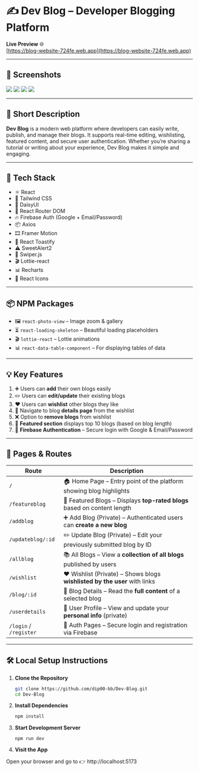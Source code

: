 # ✍️ Dev Blog – Developer Blogging Platform

**Live Preview** 🌐  
[https://blog-website-724fe.web.app](https://blog-website-724fe.web.app)

---

## 📸 Screenshots  

  <img src="https://github.com/user-attachments/assets/7775bddb-da6e-4e64-bb74-6fdb9d6248e5" width="full"/>
  <img src="https://github.com/user-attachments/assets/c0664ae5-9636-4b99-8b0f-193884873436" width="full"/>
  <img src="https://github.com/user-attachments/assets/e8104594-e413-4d62-b4e8-d30ae64ceef4" width="full"/>
  <img src="https://github.com/user-attachments/assets/5a31c969-0fd4-40de-8ad5-35649b3cb963" width="full"/>


---

## 🧾 Short Description

**Dev Blog** is a modern web platform where developers can easily write, publish, and manage their blogs. It supports real-time editing, wishlisting, featured content, and secure user authentication. Whether you’re sharing a tutorial or writing about your experience, Dev Blog makes it simple and engaging.

---

## 🚀 Tech Stack  

- ⚛️ React  
- 💨 Tailwind CSS  
- 🌼 DaisyUI  
- 🔁 React Router DOM  
- 🔥 Firebase Auth (Google + Email/Password)  
- 📦 Axios  
- 🎞️ Framer Motion  
- 🔔 React Toastify  
- ⚠️ SweetAlert2  
- 🎠 Swiper.js  
- 🎬 Lottie-react  
- 📊 Recharts  
- 🎨 React Icons  

---

## 📦 NPM Packages  

- 🖼️ `react-photo-view` – Image zoom & gallery  
- ⏳ `react-loading-skeleton` – Beautiful loading placeholders  
- 🎬 `lottie-react` – Lottie animations  
- 📊 `react-data-table-component` – For displaying tables of data

---

## 💡 Key Features  

1. ➕ Users can **add** their own blogs easily  
2. ✏️ Users can **edit/update** their existing blogs  
3. ❤️ Users can **wishlist** other blogs they like  
4. 🔗 Navigate to blog **details page** from the wishlist  
5. ❌ Option to **remove blogs** from wishlist  
6. 🌟 **Featured section** displays top 10 blogs (based on blog length)  
7. 🔐 **Firebase Authentication** – Secure login with Google & Email/Password  

---

## 🧭 Pages & Routes  

| Route               | Description                                                                 |
|---------------------|-----------------------------------------------------------------------------|
| `/`                 | 🏠 Home Page – Entry point of the platform showing blog highlights          |
| `/featureblog`      | 🌟 Featured Blogs – Displays **top-rated blogs** based on content length    |
| `/addblog`          | ➕ Add Blog (Private) – Authenticated users can **create a new blog**        |
| `/updateblog/:id`   | ✏️ Update Blog (Private) – Edit your previously submitted blog by ID        |
| `/allblog`          | 📚 All Blogs – View a **collection of all blogs** published by users        |
| `/wishlist`         | ❤️ Wishlist (Private) – Shows blogs **wishlisted by the user** with links   |
| `/blog/:id`         | 📖 Blog Details – Read the **full content** of a selected blog              |
| `/userdetails`      | 👤 User Profile – View and update your **personal info** (private)          |
| `/login` / `/register` | 🔐 Auth Pages – Secure login and registration via Firebase               |

---

## 🛠️ Local Setup Instructions  

1. **Clone the Repository**  
   ```bash
   git clone https://github.com/dip00-bb/Dev-Blog.git
   cd Dev-Blog
   
2. **Install Dependencies**
   ```bash
   npm install

3. **Start Development Server**
   ```
   npm run dev

4. **Visit the App**

  Open your browser and go to 👉 http://localhost:5173
   



